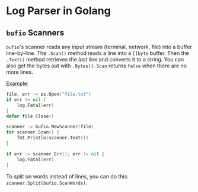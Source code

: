 # Log Parser in Golang

## `bufio` Scanners

`bufio`'s scanner reads any input stream (terminal, network, file) into a buffer line-by-line. The `.Scan()` method reads a line into a `[]byte` buffer. Then the `.Text()` method retrieves the _last_ line and converts it to a string. You can also get the bytes out with `.Bytes()`. `Scan` returns `false` when there are no more lines.

[Example](https://yourbasic.org/golang/read-file-line-by-line/):

```go
file, err := os.Open("file.txt")
if err != nil {
    log.Fatal(err)
}
defer file.Close()

scanner := bufio.NewScanner(file)
for scanner.Scan() {
    fmt.Println(scanner.Text())
}

if err := scanner.Err(); err != nil {
    log.Fatal(err)
}
```

To split on words instead of lines, you can do this: `scanner.Split(bufio.ScanWords)`.
